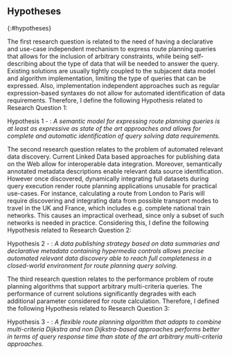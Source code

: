 ## Hypotheses
{:#hypotheses}

The first research question is related to the need
of having a declarative and use-case independent mechanism
to express route planning queries that allows for the inclusion of arbitrary constraints,
while being self-describing about the type of data that will be needed to answer the query.
Existing solutions are usually tightly coupled
to the subjacent data model and algorithm implementation,
limiting the type of queries that can be expressed.
Also, implementation independent approaches
such as regular expression-based syntaxes do not allow
for automated identification of data requirements.
Therefore, I define the following Hypothesis related to Research Question 1:

Hypothesis 1 -
: _A semantic model for expressing route planning queries is at least as expressive as state of the art approaches and allows for complete and automatic identification of query solving data requirements._

The second research question relates to the problem of automated relevant data discovery.
Current Linked Data based approaches for publishing data on the Web
allow for interoperable data integration.
Moreover, semantically annotated metadata descriptions
enable relevant data source identification.
However once discovered, dynamically integrating full datasets during query execution
render route planning applications unusable for practical use-cases.
For instance, calculating a route from London to Paris will require discovering
and integrating data from possible transport modes
to travel in the UK and France,
which includes e.g. complete national train networks.
This causes an impractical overhead,
since only a subset of such networks is needed in practice.
Considering this, I define the following Hypothesis related to Research Question 2:

Hypothesis 2 -
: _A data publishing strategy based on data summaries and declarative metadata containing hypermedia controls allows precise automated relevant data discovery able to reach full completeness in a closed-world environment for route planning query solving._

The third research question relates to the performance problem
of route planning algorithms that support arbitrary multi-criteria queries.
The performance of current solutions significantly degrades
with each additional parameter considered for route calculation.
Therefore, I defined the following Hypothesis related to Research Question 3:

Hypothesis 3 -
: _A flexible route planning algorithm that adapts to combine multi-criteria Dijkstra and non Dijkstra-based approaches performs better in terms of query response time than state of the art arbitrary multi-criteria approaches._